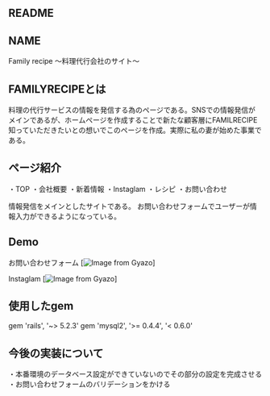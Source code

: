 ## README
## NAME
Family recipe 〜料理代行会社のサイト〜

## FAMILYRECIPEとは
料理の代行サービスの情報を発信する為のページである。SNSでの情報発信がメインであるが、ホームページを作成することで新たな顧客層にFAMILRECIPE知っていただきたいとの想いでこのページを作成。実際に私の妻が始めた事業である。

## ページ紹介
・TOP
・会社概要
・新着情報
・Instaglam
・レシピ
・お問い合わせ

情報発信をメインとしたサイトである。
お問い合わせフォームでユーザーが情報入力ができるようになっている。

## Demo
お問い合わせフォーム
[![Image from Gyazo](https://i.gyazo.com/d26b675cbe0ea88c9c9ce6a30f891e44.gif)]

Instaglam
[![Image from Gyazo](https://i.gyazo.com/229e89410259cec3cb48e26cbc58bef8.gif)]

## 使用したgem
gem 'rails', '~> 5.2.3'
gem 'mysql2', '>= 0.4.4', '< 0.6.0'

## 今後の実装について
・本番環境のデータベース設定ができていないのでその部分の設定を完成させる
・お問い合わせフォームのバリデーションをかける
